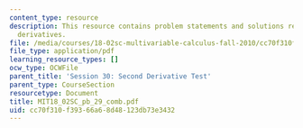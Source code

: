 ```yaml
---
content_type: resource
description: This resource contains problem statements and solutions related to second
  derivatives.
file: /media/courses/18-02sc-multivariable-calculus-fall-2010/cc70f310f39366a68d48123db73e3432_MIT18_02SC_pb_29_comb.pdf
file_type: application/pdf
learning_resource_types: []
ocw_type: OCWFile
parent_title: 'Session 30: Second Derivative Test'
parent_type: CourseSection
resourcetype: Document
title: MIT18_02SC_pb_29_comb.pdf
uid: cc70f310-f393-66a6-8d48-123db73e3432
---
```

